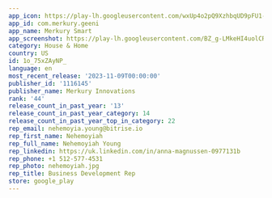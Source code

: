 ```yaml
---
app_icon: https://play-lh.googleusercontent.com/wxUp4o2pQ9XzhbqUD9pFU1-7DhGahS4T5BfLj6Q4RyFI1meTF3BaKmF-JL0H92O_9LQ
app_id: com.merkury.geeni
app_name: Merkury Smart
app_screenshot: https://play-lh.googleusercontent.com/BZ_g-LMkeHI4uolCRxeiXBVBlxDOle4h86L2WYPMQorRCt86zZ4d1Oij_rICMN5tWlTS
category: House & Home
country: US
id: 1o_75xZAyNP_
language: en
most_recent_release: '2023-11-09T00:00:00'
publisher_id: '1116145'
publisher_name: Merkury Innovations
rank: '44'
release_count_in_past_year: '13'
release_count_in_past_year_category: 14
release_count_in_past_year_top_in_category: 22
rep_email: nehemoyia.young@bitrise.io
rep_first_name: Nehemoyiah
rep_full_name: Nehemoyiah Young
rep_linkedin: https://uk.linkedin.com/in/anna-magnussen-0977131b
rep_phone: +1 512-577-4531
rep_photo: nehemoyiah.jpg
rep_title: Business Development Rep
store: google_play
---
```

